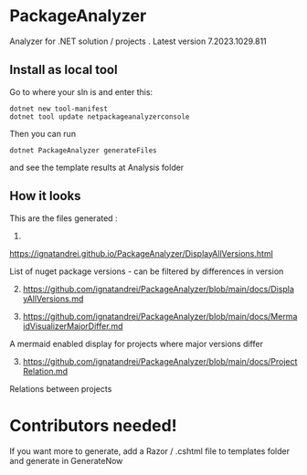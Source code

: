 # PackageAnalyzer

Analyzer for .NET solution / projects . Latest version 7.2023.1029.811


## Install as local tool

Go to where your sln is and enter this:
```
dotnet new tool-manifest
dotnet tool update netpackageanalyzerconsole
```

Then you can run

```
dotnet PackageAnalyzer generateFiles
```

and see the template results at Analysis folder


## How it looks

This are the files generated :

1. 
https://ignatandrei.github.io/PackageAnalyzer/DisplayAllVersions.html

List of nuget  package versions - can be filtered by differences in version

2.  https://github.com/ignatandrei/PackageAnalyzer/blob/main/docs/DisplayAllVersions.md

3. https://github.com/ignatandrei/PackageAnalyzer/blob/main/docs/MermaidVisualizerMajorDiffer.md

A mermaid enabled display for projects where major versions differ 

3.  https://github.com/ignatandrei/PackageAnalyzer/blob/main/docs/ProjectRelation.md

Relations between projects

# Contributors needed!

If you want more to generate, add a Razor / .cshtml file to templates folder and generate in GenerateNow
